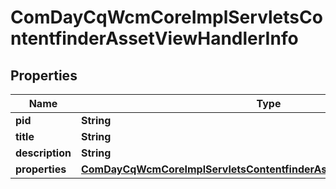 
# ComDayCqWcmCoreImplServletsContentfinderAssetViewHandlerInfo

## Properties
Name | Type | Description | Notes
------------ | ------------- | ------------- | -------------
**pid** | **String** |  |  [optional]
**title** | **String** |  |  [optional]
**description** | **String** |  |  [optional]
**properties** | [**ComDayCqWcmCoreImplServletsContentfinderAssetViewHandlerProperties**](ComDayCqWcmCoreImplServletsContentfinderAssetViewHandlerProperties.md) |  |  [optional]



